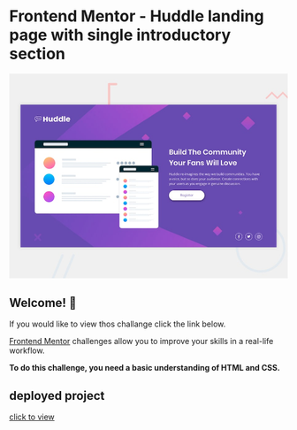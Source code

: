 # Frontend Mentor - Huddle landing page with single introductory section

![Design preview for the Huddle landing page with single introductory section](./design/desktop-preview.jpg)

## Welcome! 👋

If you would like to view thos challange click the link below.

[Frontend Mentor](https://www.frontendmentor.io) challenges allow you to improve your skills in a real-life workflow.

**To do this challenge, you need a basic understanding of HTML and CSS.**

## deployed  project
[click to view](https://blissful-goldstine-b0e19b.netlify.app/)
